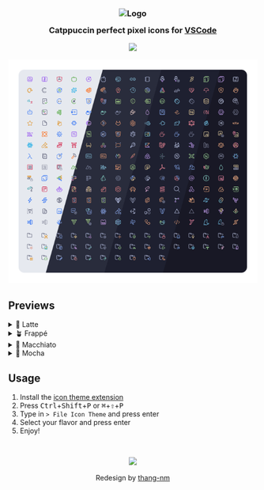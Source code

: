 <h3 align="center">
	<img src="https://raw.githubusercontent.com/thang-nm/Catppuccin-Perfect-Icons/main/logo.png" width="100" alt="Logo"/><br/>
	<img src="https://raw.githubusercontent.com/catppuccin/catppuccin/main/assets/misc/transparent.png" height="30" width="0px"/>
	Catppuccin perfect pixel icons for <a href="https://code.visualstudio.com/">VSCode</a>
	<img src="https://raw.githubusercontent.com/catppuccin/catppuccin/main/assets/misc/transparent.png" height="30" width="0px"/>
</h3>

<p align="center">
  <a><img src="https://img.shields.io/github/directory-file-count/thang-nm/Catppuccin-Perfect-Icons/icons?label=icons&colorA=363a4f&colorB=eed49f&style=for-the-badge"></a>
</p>

<p align="center">
	<picture>
    <source srcset="assets/preview@2x.webp 2x">
    <img src="assets/preview.webp">
  </picture>
</p>

## Previews

<details>
  <summary>🌻 Latte</summary>
  <picture>
    <source srcset="assets/previews/latte-icons@2x.png 2x">
    <img src="assets/previews/latte-icons.png">
  </picture>
</details>
<details>
  <summary>🪴 Frappé</summary>
  <picture>
    <source srcset="assets/previews/frappe-icons@2x.png 2x">
    <img src="assets/previews/frappe-icons.png">
  </picture>
</details>
<details>
  <summary>🌺 Macchiato</summary>
  <picture>
    <source srcset="assets/previews/macchiato-icons@2x.png 2x">
    <img src="assets/previews/macchiato-icons.png">
  </picture>
</details>
<details>
  <summary>🌿 Mocha</summary>
  <picture>
    <source srcset="assets/previews/mocha-icons@2x.png 2x">
    <img src="assets/previews/mocha-icons.png">
  </picture>
</details>

## Usage

1. Install the [icon theme extension](https://marketplace.visualstudio.com/items?itemName=thang-nm.catppuccin-perfect-icons)
2. Press <kbd>Ctrl</kbd>+<kbd>Shift</kbd>+<kbd>P</kbd> or <kbd>⌘</kbd>+<kbd>⇧</kbd>+<kbd>P</kbd>
3. Type in `> File Icon Theme` and press enter
4. Select your flavor and press enter
5. Enjoy!

&nbsp;

<p align="center">
	<img src="https://raw.githubusercontent.com/catppuccin/catppuccin/main/assets/footers/gray0_ctp_on_line.png"/>
</p>

<p align="center">
	Redesign by <a href="https://github.com/thang-nm" target="_blank">thang-nm</a>
</p>
